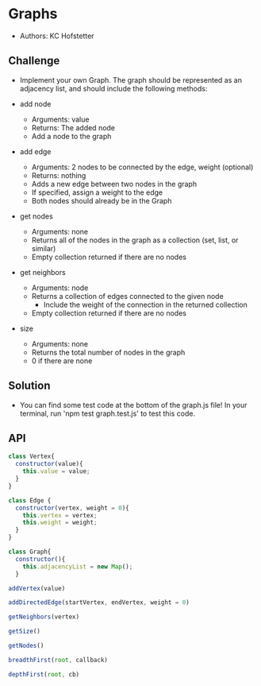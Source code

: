 # Graphs

- Authors: KC Hofstetter

## Challenge

- Implement your own Graph. The graph should be represented as an adjacency list, and should include the following methods:

- add node
  - Arguments: value
  - Returns: The added node
  - Add a node to the graph
- add edge
  - Arguments: 2 nodes to be connected by the edge, weight (optional)
  - Returns: nothing
  - Adds a new edge between two nodes in the graph
  - If specified, assign a weight to the edge
  - Both nodes should already be in the Graph
- get nodes
  - Arguments: none
  - Returns all of the nodes in the graph as a collection (set, list, or similar)
  - Empty collection returned if there are no nodes
- get neighbors
  - Arguments: node
  - Returns a collection of edges connected to the given node
    - Include the weight of the connection in the returned collection
  - Empty collection returned if there are no nodes
- size
  - Arguments: none
  - Returns the total number of nodes in the graph
  - 0 if there are none

## Solution

- You can find some test code at the bottom of the graph.js file! In your terminal, run 'npm test graph.test.js' to test this code.

## API

```js
class Vertex{
  constructor(value){
    this.value = value;
  }
}
```

```js
class Edge {
  constructor(vertex, weight = 0){
    this.vertex = vertex;
    this.weight = weight;
  }
}
```

```js
class Graph{
  constructor(){
    this.adjacencyList = new Map();
  }
```

```js
addVertex(value)
```

```js
addDirectedEdge(startVertex, endVertex, weight = 0)
```

```js
getNeighbors(vertex)
```

```js
getSize()
```

```js
getNodes()
```

```js
breadthFirst(root, callback)
```

```js
depthFirst(root, cb)
```
